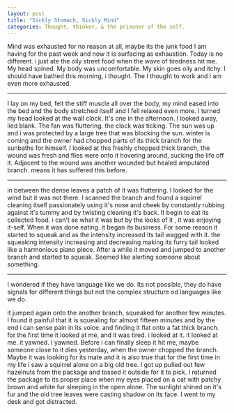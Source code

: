```yaml
---
layout: post
title: "Sickly Stomach, Sickly Mind"
categories: Thought, thinker, & the prisoner of the self.
---
```


Mind was exhausted for no reason at all, maybe its the junk food I am having for the past week and now it is surfacing as exhaustion. Today is no different. i just ate the oily street food when the wave of tiredness hit me. My head spined. My body was uncomfortable. My skin goes oily and itchy. I should have bathed this morning, i thought. The I thought to work and i am even more exhausted.

---
I lay on my bed, felt the stiff muscle all over the body, my mind eased into the bed and the body stretched itself and I fell relaxed even more.
I turned my head looked at the wall clock. It's one in the afternoon. I looked away, lied blank. The fan was fluttering. the clock was ticking.
The sun was up and i was protected by a large tree that was blocking the sun.
winter is coming and the owner had chopped parts of its thick branch for the sunbaths for himself. <!-- its has the s because it is used in terms of belonging not verb. -->
I looked at this freshly chopped thick branch, the wound was fresh and flies were onto it hovering around, sucking the life off it. Adjacent to the wound was another wounded but healed amputated branch. means it has suffered this before.

---
in between the dense leaves a patch of it was fluttering. I looked for the wind but it was not there. I scanned the branch and found a squirrel cleaning itself passionately using it's nose and cheek by constantly rubbing against it's tummy and by twisting cleaning it's back.
It begin to eat its collected food. i can't se what it was but by the looks of it , it was enjoying it-self.
When it was done eating. it began its business. For some reason it started to squeak and as the intensity increased its tail wagged with it. the squeaking intensity increasing and decreasing making its furry tail looked like a harmonious piano piece.
After a while it moved and jumped to another branch and started to squeak. Seemed like alerting someone about something.

---

I wondered if they have language like we do. Its not possible, they do have signals for different things but not the complex structure od languages like we do.

it jumped again onto the another branch, squeaked for another few minutes. I found it painful that it is squealing for almost fifteen minutes and by the end i can sense pain in its voice.
and finding it flat onto a fat thick branch. for the first time it looked at me, and it was tired. i looked at it. it looked at me. it yawned. I yawned. Before i can finally sleep it hit me, maybe someone close to it dies yesterday, when the owner chopped the branch. Maybe it was looking for its mate and it is also true that for the first time in my life i saw a squirrel alone on a big old tree.
I got up pulled out few hazelnuts from the package and tossed it outside for it to pick.
I returned the package to its proper place when my eyes placed on a cat with patchy brown and white fur sleeping in the open alone. The sunlight shined on it's fur and the old tree leaves were casting shadow on its face. I went to my desk and got distracted.
